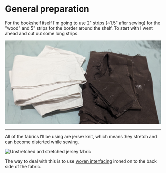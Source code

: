 <h1>General preparation</h1>

For the bookshelf itself I'm going to use 2" strips (~1.5" after sewing) for the "wood" and 5" strips for the border around the shelf. To start with I went ahead and cut out some long strips.

![Long strips of fabric](/images/strips.jpg)

___
All of the fabrics I'll be using are jersey knit, which means they stretch and can become distorted while sewing. 

![Unstretched and stretched jersey fabric](/images/stretchedout.jpg)

The way to deal with this is to use [woven interfacing](https://en.wikipedia.org/wiki/Interfacing) ironed on to the back side of the fabric.